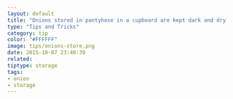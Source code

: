 ```yaml
---
layout: default
title: "Onions stored in pantyhose in a cupboard are kept dark and dry - making them last longer" 
type: "Tips and Tricks"
category: tip
color: "#FFFFFF"
image: tips/onions-store.png
date: 2015-10-07 23:40:39 
related:
tiptype: storage
tags:
- onion
- storage 
---
```

